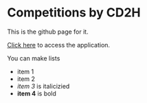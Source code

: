 # Competitions by CD2H

This is the github page for it.

[Click here](https://competitions.cd2h.org) to access the application.

You can make lists

* item 1
* item 2
* _item 3_ is italicizied
* __item 4__ is bold
